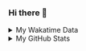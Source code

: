 ### Hi there 👋

<!--
**cdfmlr/cdfmlr** is a ✨ _special_ ✨ repository because its `README.md` (this file) appears on your GitHub profile.

Here are some ideas to get you started:

- 🔭 I’m currently working on ...
- 🌱 I’m currently learning ...
- 👯 I’m looking to collaborate on ...
- 🤔 I’m looking for help with ...
- 💬 Ask me about ...
- 📫 How to reach me: ...
- 😄 Pronouns: ...
- ⚡ Fun fact: ...
-->

<details>

<summary>My Wakatime Data</summary>

<!--START_SECTION:waka-->
![Lines of code](https://img.shields.io/badge/From%20Hello%20World%20I%27ve%20Written-614768%20lines%20of%20code-blue)

**🐱 My Github Data** 

> 🏆 99 Contributions in the Year 2021
 > 
> 📦 236.1 kB Used in Github's Storage 
 > 
> 🚫 Not Opted to Hire
 > 
> 📜 34 Public Repositories 
 > 
> 🔑 6 Private Repositories  
 > 
**I'm an Early 🐤** 

```text
🌞 Morning    167 commits    ██████░░░░░░░░░░░░░░░░░░░   24.52% 
🌆 Daytime    261 commits    █████████░░░░░░░░░░░░░░░░   38.33% 
🌃 Evening    241 commits    ████████░░░░░░░░░░░░░░░░░   35.39% 
🌙 Night      12 commits     ░░░░░░░░░░░░░░░░░░░░░░░░░   1.76%

```
📅 **I'm Most Productive on Tuesday** 

```text
Monday       78 commits     ██░░░░░░░░░░░░░░░░░░░░░░░   11.45% 
Tuesday      113 commits    ████░░░░░░░░░░░░░░░░░░░░░   16.59% 
Wednesday    101 commits    ███░░░░░░░░░░░░░░░░░░░░░░   14.83% 
Thursday     79 commits     ███░░░░░░░░░░░░░░░░░░░░░░   11.6% 
Friday       110 commits    ████░░░░░░░░░░░░░░░░░░░░░   16.15% 
Saturday     104 commits    ███░░░░░░░░░░░░░░░░░░░░░░   15.27% 
Sunday       96 commits     ███░░░░░░░░░░░░░░░░░░░░░░   14.1%

```


📊 **This Week I Spent My Time On** 

```text
⌚︎ Time Zone: Asia/Shanghai

```

**I Mostly Code in Python** 

```text
Python                   9 repos             ██████░░░░░░░░░░░░░░░░░░░   25.0% 
Go                       9 repos             ██████░░░░░░░░░░░░░░░░░░░   25.0% 
Java                     4 repos             ██░░░░░░░░░░░░░░░░░░░░░░░   11.11% 
HTML                     2 repos             █░░░░░░░░░░░░░░░░░░░░░░░░   5.56% 
C#                       2 repos             █░░░░░░░░░░░░░░░░░░░░░░░░   5.56%

```



<!--END_SECTION:waka-->

</details>

<details>
 
 <summary>My GitHub Stats</summary>

[![CDFMLR's github stats](https://github-readme-stats.vercel.app/api?username=cdfmlr&count_private=true&show_icons=true)](https://github.com/anuraghazra/github-readme-stats)

</details>
